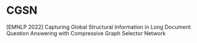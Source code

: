 # CGSN
[EMNLP 2022] Capturing Global Structural Information in Long Document Question Answering with Compressive Graph Selector Network
